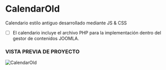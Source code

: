 # CalendarOld
Calendario estilo antiguo desarrollado mediante JS &amp; CSS

- [ ]  El calendario incluye el archivo PHP para la implementación dentro del gestor de contenidos JOOMLA.

### VISTA PREVIA DE PROYECTO
![CalendarOld](https://user-images.githubusercontent.com/34284173/75784610-158f2880-5d28-11ea-8afd-5dc89f605a95.png)
